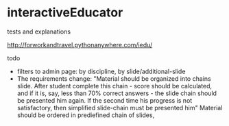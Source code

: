 # interactiveEducator
tests and explanations

http://forworkandtravel.pythonanywhere.com/iedu/

todo
  * filters to admin page: by discipline, by slide/additional-slide
  * The requirements change:
  "Material should be organized into chains slide. After student complete this chain - score should be calculated, and if it is, say, less than 70% correct answers - the slide chain should be presented him again. If the second time his progress is not satisfactory, then simplified slide-chain must be presented him"
    Material should be ordered in prediefined chain of slides,